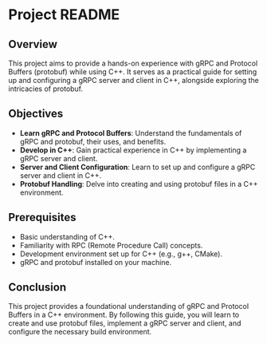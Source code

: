 # Project README

## Overview

This project aims to provide a hands-on experience with gRPC and Protocol Buffers (protobuf) while using C++. It serves as a practical guide for setting up and configuring a gRPC server and client in C++, alongside exploring the intricacies of protobuf.

## Objectives

- **Learn gRPC and Protocol Buffers**: Understand the fundamentals of gRPC and protobuf, their uses, and benefits.
- **Develop in C++**: Gain practical experience in C++ by implementing a gRPC server and client.
- **Server and Client Configuration**: Learn to set up and configure a gRPC server and client in C++.
- **Protobuf Handling**: Delve into creating and using protobuf files in a C++ environment.

## Prerequisites

- Basic understanding of C++.
- Familiarity with RPC (Remote Procedure Call) concepts.
- Development environment set up for C++ (e.g., g++, CMake).
- gRPC and protobuf installed on your machine.

## Conclusion

This project provides a foundational understanding of gRPC and Protocol Buffers in a C++ environment. By following this guide, you will learn to create and use protobuf files, implement a gRPC server and client, and configure the necessary build environment.